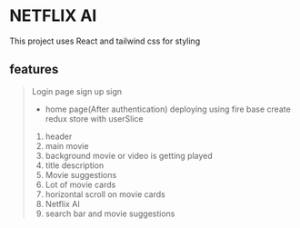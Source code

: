 # NETFLIX AI

This project uses React and tailwind css for styling

## features

> Login page
> sign up sign
>
> -   home page(After authentication)
>     deploying using fire base
>     create redux store with userSlice
>
> 1. header
> 2. main movie
> 3. background movie or video is getting played
> 4. title description
> 5. Movie suggestions
> 6. Lot of movie cards
> 7. horizontal scroll on movie cards
> 8. Netflix AI
> 9. search bar and movie suggestions

